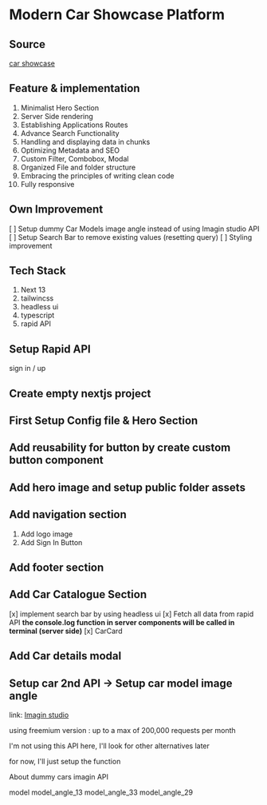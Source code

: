 # Modern Car Showcase Platform

## Source

[car showcase](https://youtu.be/pUNSHPyVryU)

## Feature & implementation

1. Minimalist Hero Section
2. Server Side rendering
3. Establishing Applications Routes
4. Advance Search Functionality
5. Handling and displaying data in chunks
6. Optimizing Metadata and SEO
7. Custom Filter, Combobox, Modal
8. Organized File and folder structure
9. Embracing the principles of writing clean code
10. Fully responsive

## Own Improvement

[ ] Setup dummy Car Models image angle instead of using Imagin studio API
[ ] Setup Search Bar to remove existing values (resetting query)
[ ] Styling improvement

## Tech Stack

1. Next 13
2. tailwincss
3. headless ui
4. typescript
5. rapid API

## Setup Rapid API

sign in / up

## Create empty nextjs project

## First Setup Config file & Hero Section

## Add reusability for button by create custom button component

## Add hero image and setup public folder assets

## Add navigation section

1. Add logo image
2. Add Sign In Button

## Add footer section

## Add Car Catalogue Section

[x] implement search bar by using headless ui
[x] Fetch all data from rapid API
   **the console.log function in server components will be called in terminal (server side)**
[x] CarCard

## Add Car details modal

## Setup car 2nd API -> Setup car model image angle

link: [Imagin studio](https://www.imagin.studio/car-image-api)

using freemium version : up to a max of 200,000 requests per month

I'm not using this API here, I'll look for other alternatives later

for now, I'll just setup the function

About dummy cars imagin API

model
model_angle_13
model_angle_33
model_angle_29

<!-- For Now i am using jsm key -->
